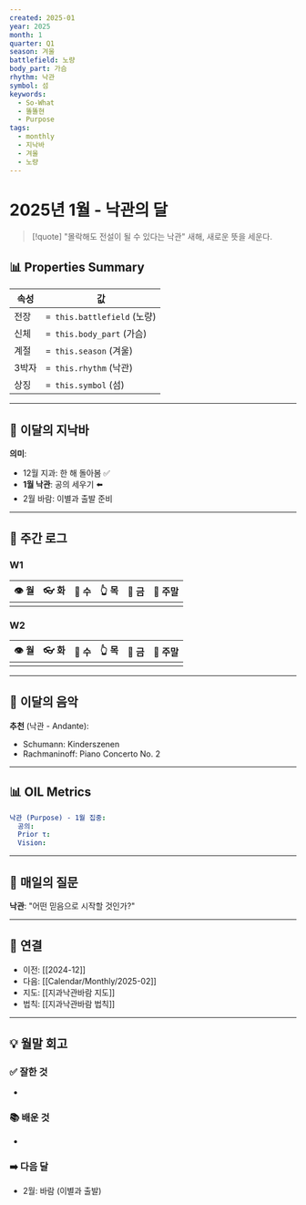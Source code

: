```yaml
---
created: 2025-01
year: 2025
month: 1
quarter: Q1
season: 겨울
battlefield: 노량
body_part: 가슴
rhythm: 낙관
symbol: 섬
keywords:
  - So-What
  - 똘똘현
  - Purpose
tags:
  - monthly
  - 지낙바
  - 겨울
  - 노량
---
```


# 2025년 1월 - 낙관의 달

> [!quote] "몰락해도 전설이 될 수 있다는 낙관"
> 새해, 새로운 뜻을 세운다.

## 📊 Properties Summary

| 속성 | 값 |
|------|-----|
| 전장 | `= this.battlefield` (노량) |
| 신체 | `= this.body_part` (가슴) |
| 계절 | `= this.season` (겨울) |
| 3박자 | `= this.rhythm` (낙관) |
| 상징 | `= this.symbol` (섬) |

---

## 🎯 이달의 지낙바

**의미**:
- 12월 지과: 한 해 돌아봄 ✅
- **1월 낙관**: 공의 세우기 ⬅️
- 2월 바람: 이별과 출발 준비

---

## 📅 주간 로그

### W1
| 👁️ 월 | 👓 화 | 🧠 수 | 👆 목 | 🤜 금 | 💨 주말 |
|-------|-------|-------|-------|-------|---------|
|       |       |       |       |       |         |

### W2
| 👁️ 월 | 👓 화 | 🧠 수 | 👆 목 | 🤜 금 | 💨 주말 |
|-------|-------|-------|-------|-------|---------|
|       |       |       |       |       |         |

---

## 🎵 이달의 음악

**추천** (낙관 - Andante):
- Schumann: Kinderszenen
- Rachmaninoff: Piano Concerto No. 2

---

## 📊 OIL Metrics

```yaml
낙관 (Purpose) - 1월 집중:
  공의: 
  Prior τ: 
  Vision: 
```

---

## 💭 매일의 질문

**낙관**: "어떤 믿음으로 시작할 것인가?"

---

## 🔗 연결

- 이전: [[2024-12]]
- 다음: [[Calendar/Monthly/2025-02]]
- 지도: [[지과낙관바람 지도]]
- 법칙: [[지과낙관바람 법칙]]

---

## 💡 월말 회고

### ✅ 잘한 것
- 

### 📚 배운 것
- 

### ➡️ 다음 달
- 2월: 바람 (이별과 출발)
